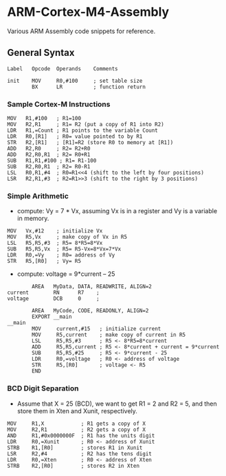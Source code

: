 # ARM-Cortex-M4-Assembly

Various ARM Assembly code snippets for reference.

## General Syntax

```
Label   Opcode  Operands    Comments

init    MOV     R0,#100     ; set table size
        BX      LR          ; function return
```

### Sample Cortex-M Instructions

```
MOV   R1,#100   ; R1=100
MOV   R2,R1     ; R1= R2 (put a copy of R1 into R2)
LDR   R1,=Count ; R1 points to the variable Count
LDR   R0,[R1]   ; R0= value pointed to by R1
STR   R2,[R1]   ; [R1]=R2 (store R0 to memory at [R1])
ADD   R2,R0     ; R2= R2+R0
ADD   R2,R0,R1  ; R2= R0+R1
SUB   R1,R1,#100 ; R1= R1-100
SUB   R2,R0,R1  ; R2= R0-R1
LSL   R0,R1,#4  ; R0=R1<<4 (shift to the left by four positions)
LSR   R2,R1,#3  ; R2=R1>>3 (shift to the right by 3 positions)
```

### Simple Arithmetic
* compute: Vy = 7 * Vx, assuming Vx is in a register and Vy is a variable in memory.

```
MOV   Vx,#12    ; initialize Vx
MOV   R5,Vx     ; make copy of Vx in R5
LSL   R5,R5,#3  ; R5= 8*R5=8*Vx
SUB   R5,R5,Vx  ; R5= R5-Vx=8*Vx=7*Vx
LDR   R0,=Vy    ; R0= address of Vy
STR   R5,[R0]   ; Vy= R5
```

* compute: voltage = 9*current – 25

```
        AREA   MyData, DATA, READWRITE, ALIGN=2
current        RN      R7    ;
voltage        DCB     0     ;

        AREA   MyCode, CODE, READONLY, ALIGN=2
        EXPORT __main      
__main
        MOV     current,#15   ; initialize current
        MOV     R5,current    ; make copy of current in R5
        LSL     R5,R5,#3      ; R5 <- 8*R5=8*current
        ADD     R5,R5,current ; R5 <- 8*current + current = 9*current
        SUB     R5,R5,#25     ; R5 <- 9*current - 25
        LDR     R0,=voltage   ; R0 <- address of voltage
        STR     R5,[R0]       ; voltage <- R5
        END
```

### BCD Digit Separation
* Assume that X = 25 (BCD), we want to get R1 = 2 and R2 = 5, and then store them in Xten and Xunit, respectively.

```
MOV     R1,X            ; R1 gets a copy of X
MOV     R2,R1           ; R2 gets a copy of X
AND     R1,#0x0000000F  ; R1 has the units digit
LDR     R0,=Xunit       ; R0 <- address of Xunit
STRB    R1,[R0]         ; stores R1 in Xunit
LSR     R2,#4           ; R2 has the tens digit
LDR     R0,=Xten        ; R0 <- address of Xten
STRB    R2,[R0]         ; stores R2 in Xten
```
